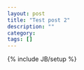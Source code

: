 ```yaml
---
layout: post
title: "Test post 2"
description: ""
category: 
tags: []
---
```

{% include JB/setup %}
